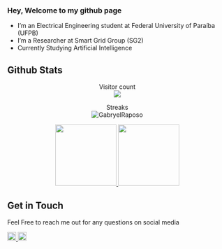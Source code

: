 ### Hey, Welcome to my github page

- I’m an Electrical Engineering student at Federal University of Paraíba (UFPB)
- I’m a Researcher at Smart Grid Group (SG2)
- Currently Studying Artificial Intelligence 

## Github Stats
<!-- <p align="center">
  <img src="https://github-readme-stats.vercel.app/api?username=GabryelRaposo&count_private=true&show_icons=true&theme=algolia" />
</p> -->

<p align="center"> 
  Visitor count<br>
  <img src="https://profile-counter.glitch.me/GabryelRaposo/count.svg" />
</p>

<p align="center"> 
  Streaks<br>
  <img src="https://github-readme-streak-stats.herokuapp.com/?user=GabryelRaposo&" alt="GabryelRaposo"/>
</p>

<p align = "center">
  <a href = "https://github.com/GabryelRaposo">
    <img height="140em" src="https://github-readme-stats.vercel.app/api?username=GabryelRaposo&theme=day&show_icons=true" />   
    <img height="140em" src="https://github-readme-stats.vercel.app/api/top-langs/?username=GabryelRaposo&layout=compact&langs_count=7&theme=day"/>
  </a>
</p>

## Get in Touch
Feel Free to reach me out for any questions on social media
<p align = "left">
  <a href = "https://www.instagram.com/GabryelRaposo/">
    <img height="20em" src="https://image.flaticon.com/icons/png/512/174/174855.png" />
  <a href = "https://www.linkedin.com/in/GabryelRaposo/">
    <img height="20em" src="https://image.flaticon.com/icons/png/512/174/174857.png" />
  </a>
</p>
